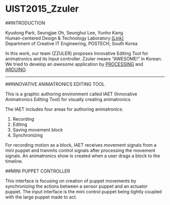 # UIST2015_Zzuler

##INTRODUCTION

Kyudong Park, Seungjae Oh, Seunghui Lee, Yunho Kang<br>
Human-centered Design & Technology Laboratory [[Link]](http://hdt.postech.ac.kr)<br>
Department of Creative IT Engineering, POSTECH, South Korea

In this work, our team (ZZULER) proposes Innovative Editing Tool for animatronics and its Input controller.
Zzuler means "AWESOME!" in Korean. We tried to develop an *awesome* application by [PROCESSING](https://processing.org/) and [ARDUINO](https://www.arduino.cc/).

-------------------------------------

##INNOVATIVE ANIMATRONICS EDITING TOOL

This is a graphic authoring environment called IAET (Innovative Animatronics Editing Tool) for visually creating animatronics.

The IAET includes four areas for authoring animatronics:

1. Recording 
2. Editing 
3. Saving movement block 
4. Synchronizing 


For recording motion as a block, IAET receives movement signals from a mini puppet and tranmits control signals after processing the movement signals. An animatronics show is created when a user drags a block to the timeline. 


##MINI PUPPET CONTROLLER

This interface is focusing on creation of puppet movements by synchronizing the actions between a sensor puppet and an actuator puppet.
The input interface is the mini control puppet being tightly coupled with the large puppet made to act.

